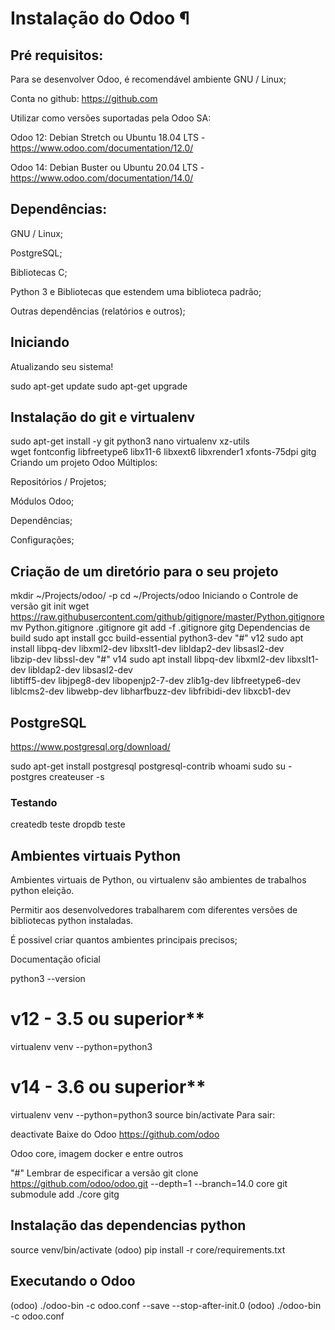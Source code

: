 # Instalação do Odoo ¶
## Pré requisitos: 

Para se desenvolver Odoo, é recomendável ambiente GNU / Linux;

Conta no github: https://github.com

Utilizar como versões suportadas pela Odoo SA:

Odoo 12: Debian Stretch ou Ubuntu 18.04 LTS - https://www.odoo.com/documentation/12.0/

Odoo 14: Debian Buster ou Ubuntu 20.04 LTS - https://www.odoo.com/documentation/14.0/

## Dependências: 

GNU / Linux;

PostgreSQL;

Bibliotecas C;

Python 3 e Bibliotecas que estendem uma biblioteca padrão;

Outras dependências (relatórios e outros);

## Iniciando 

Atualizando seu sistema!

sudo apt-get update
sudo apt-get upgrade

## Instalação do git e virtualenv

sudo apt-get install -y git python3 nano virtualenv xz-utils \
    wget fontconfig libfreetype6 libx11-6 libxext6 libxrender1 xfonts-75dpi gitg
Criando um projeto Odoo 
Múltiplos:

Repositórios / Projetos;

Módulos Odoo;

Dependências;

Configurações;

## Criação de um diretório para o seu projeto 
mkdir ~/Projects/odoo/ -p
cd ~/Projects/odoo
Iniciando o Controle de versão 
git init
wget https://raw.githubusercontent.com/github/gitignore/master/Python.gitignore
mv Python.gitignore .gitignore
git add -f .gitignore
gitg
Dependencias de build 
sudo apt install gcc build-essential python3-dev
"#" v12
sudo apt install libpq-dev libxml2-dev libxslt1-dev libldap2-dev libsasl2-dev \
     libzip-dev libssl-dev
"#" v14
sudo apt install libpq-dev libxml2-dev libxslt1-dev libldap2-dev libsasl2-dev \
    libtiff5-dev libjpeg8-dev libopenjp2-7-dev zlib1g-dev libfreetype6-dev \
    liblcms2-dev libwebp-dev libharfbuzz-dev libfribidi-dev libxcb1-dev
## PostgreSQL 
https://www.postgresql.org/download/

sudo apt-get install postgresql postgresql-contrib
whoami
sudo su - postgres
createuser -s <USUARIO>

###  Testando
 
createdb teste
dropdb teste

##  Ambientes virtuais Python 

Ambientes virtuais de Python, ou virtualenv são ambientes de trabalhos python eleição.

Permitir aos desenvolvedores trabalharem com diferentes versões de bibliotecas python instaladas.

É possivel criar quantos ambientes principais precisos;

Documentação oficial

python3 --version
# v12 - 3.5 ou superior**
virtualenv venv --python=python3
# v14 - 3.6 ou superior**
virtualenv venv --python=python3
source bin/activate
Para sair:

deactivate
Baixe do Odoo 
https://github.com/odoo

Odoo core, imagem docker e entre outros

"#" Lembrar de especificar a versão
git clone https://github.com/odoo/odoo.git --depth=1 --branch=14.0 core
git submodule add ./core
gitg

##  Instalação das dependencias python 

source venv/bin/activate
(odoo) pip install -r core/requirements.txt

##  Executando o Odoo 

(odoo) ./odoo-bin -c odoo.conf --save --stop-after-init.0
(odoo) ./odoo-bin -c odoo.conf
